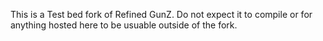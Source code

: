 This is a Test bed fork of Refined GunZ. Do not expect it to compile or for anything hosted here to be usuable outside of the fork.
